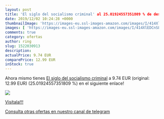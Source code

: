 ```yaml
---
layout: post
title: 'El siglo del socialismo criminal' al 25.01924557351809 % de descuento
date: 2019/12/02 10:24:28 +0000
thumbnailImage: 'https://images-eu.ssl-images-amazon.com/images/I/414XlEDCnSL._SL200_.jpg'
images: [ 'https://images-eu.ssl-images-amazon.com/images/I/414XlEDCnSL._SL200_.jpg' ]
comments: true
category: ofertas
author: ring
slug: 1522030913
description:
actualPrice: 9.74 EUR
comparePrice: 12.99 EUR
inStock: true
---
```


Ahora mismo tienes [El siglo del socialismo criminal](https://www.amazon.com/dp/1522030913/?tag=redken08-20) a 9.74 EUR (original: 12.99 EUR) (25.01924557351809 %) en el siguiente enlace!

[![](https://images-eu.ssl-images-amazon.com/images/I/414XlEDCnSL._SL200_.jpg)](https://www.amazon.com/dp/1522030913/?tag=redken08-20)

[Visítala!!!](https://www.amazon.com/dp/1522030913/?tag=redken08-20)

[Consulta otras ofertas en nuestro canal de telegram](https://t.me/s/ofertas25)
